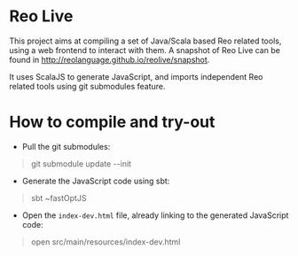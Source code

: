 Reo Live
========================

This project aims at compiling a set of Java/Scala based Reo related tools, using a web frontend to interact with them.
A snapshot of Reo Live can be found in http://reolanguage.github.io/reolive/snapshot. 

It uses ScalaJS to generate JavaScript, and imports independent Reo related tools using git submodules feature.


How to compile and try-out
==============
* Pull the git submodules:

> git submodule update --init

* Generate the JavaScript code using sbt:

> sbt \~fastOptJS

* Open the `index-dev.html` file, already linking to the generated JavaScript code:

> open src/main/resources/index-dev.html




